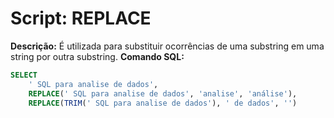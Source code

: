 # Script: REPLACE

**Descrição:** É utilizada para substituir ocorrências de uma substring em uma string por outra substring.
**Comando SQL:**
```SQL
SELECT
	' SQL para analise de dados',
	REPLACE(' SQL para analise de dados', 'analise', 'análise'),
	REPLACE(TRIM(' SQL para analise de dados'), ' de dados', '')
